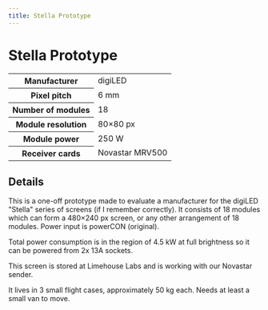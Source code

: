 ```yaml
---
title: Stella Prototype
---
```

# Stella Prototype

<table class="vertical">
<tr><th>Manufacturer</th><td>digiLED</td></tr>
<tr><th>Pixel pitch</th><td>6 mm</td></tr>
<tr><th>Number of modules</th><td>18</td></tr>
<tr><th>Module resolution</th><td>80×80 px</td></tr>
<tr><th>Module power</th><td>250 W</td></tr>
<tr><th>Receiver cards</th><td>Novastar MRV500</td></tr>
</table>

## Details

This is a one-off prototype made to evaluate a manufacturer for the digiLED "Stella" series of screens (if I remember correctly). It consists of 18 modules which can form a 480×240 px screen, or any other arrangement of 18 modules. Power input is powerCON (original).

Total power consumption is in the region of 4.5 kW at full brightness so it can be powered from 2x 13A sockets.

This screen is stored at Limehouse Labs and is working with our Novastar sender.

It lives in 3 small flight cases, approximately 50 kg each. Needs at least a small van to move.